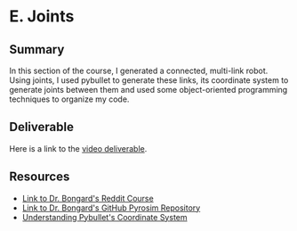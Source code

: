 # E. Joints

## Summary
In this section of the course, I generated a connected, multi-link robot. Using joints, I used pybullet to generate these links, its coordinate system to generate joints between them and used some object-oriented programming techniques to organize my code.

## Deliverable
Here is a link to the [video deliverable](https://youtu.be/mB1GkXb2mrg).

## Resources
- [Link to Dr. Bongard's Reddit Course](https://www.reddit.com/r/ludobots/wiki/onelink/)
- [Link to Dr. Bongard's GitHub Pyrosim Repository](https://github.com/jbongard/pyrosim.git)
- [Understanding Pybullet's Coordinate System](https://docs.google.com/presentation/d/1zvZzFyTf8PBNjzQZx_gZk84aUntZo2bUKhpe78yT4OY/edit#slide=id.p)
